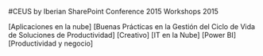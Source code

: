 #CEUS by Iberian SharePoint Conference 2015
Workshops 2015

[Aplicaciones en la nube]
[Buenas Prácticas en la Gestión del Ciclo de Vida de Soluciones de Productividad]
[Creativo]
[IT en la Nube]
[Power BI]
[Productividad y negocio]